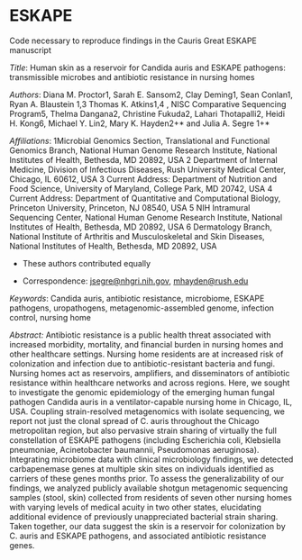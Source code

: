 # ESKAPE
Code necessary to reproduce findings in the Cauris Great ESKAPE manuscript

*Title*: 
Human skin as a reservoir for Candida auris and ESKAPE pathogens: transmissible microbes and antibiotic resistance in nursing homes 

*Authors*:
Diana M. Proctor1, Sarah E. Sansom2, Clay Deming1, Sean Conlan1, Ryan A. Blaustein 1,3 Thomas K. Atkins1,4 , NISC Comparative Sequencing Program5, Thelma Dangana2, Christine Fukuda2, Lahari Thotapalli2, Heidi H. Kong6, Michael Y. Lin2, Mary K. Hayden2+* and Julia A. Segre 1+*

*Affiliations*:
1Microbial Genomics Section, Translational and Functional Genomics Branch, National Human Genome Research Institute, National Institutes of Health, Bethesda, MD 20892, USA
2 Department of Internal Medicine, Division of Infectious Diseases, Rush University Medical Center, Chicago, IL 60612, USA
3 Current Address: Department of Nutrition and Food Science, University of Maryland, College Park, MD 20742, USA
4 Current Address: Department of Quantitative and Computational Biology, Princeton University, Princeton, NJ 08540, USA
5 NIH Intramural Sequencing Center, National Human Genome Research Institute, National Institutes of Health, Bethesda, MD 20892, USA
6 Dermatology Branch, National Institute of Arthritis and Musculoskeletal and Skin Diseases, National Institutes of Health, Bethesda, MD 20892, USA
+  These authors contributed equally
* Correspondence: jsegre@nhgri.nih.gov, mhayden@rush.edu

*Keywords*: 
Candida auris, antibiotic resistance, microbiome, ESKAPE pathogens, uropathogens, metagenomic-assembled genome, infection control, nursing home


*Abstract:* 
Antibiotic resistance is a public health threat associated with increased morbidity, mortality, and financial burden in nursing homes and other healthcare settings. Nursing home residents are at increased risk of colonization and infection due to antibiotic-resistant bacteria and fungi. Nursing homes act as reservoirs, amplifiers, and disseminators of antibiotic resistance within healthcare networks and across regions. Here, we sought to investigate the genomic epidemiology of the emerging human fungal pathogen Candida auris in a ventilator-capable nursing home in Chicago, IL, USA. Coupling strain-resolved metagenomics with isolate sequencing, we report not just the clonal spread of C. auris throughout the Chicago metropolitan region, but also pervasive strain sharing of virtually the full constellation of ESKAPE pathogens (including Escherichia coli, Klebsiella pneumoniae, Acinetobacter baumannii, Pseudomonas aeruginosa). Integrating microbiome data with clinical microbiology findings, we detected carbapenemase genes at multiple skin sites on individuals identified as carriers of these genes months prior. To assess the generalizability of our findings, we analyzed publicly available shotgun metagenomic sequencing samples (stool, skin) collected from residents of seven other nursing homes with varying levels of medical acuity in two other states, elucidating additional evidence of previously unappreciated bacterial strain sharing. Taken together, our data suggest the skin is a reservoir for colonization by C. auris and ESKAPE pathogens, and associated antibiotic resistance genes. 
